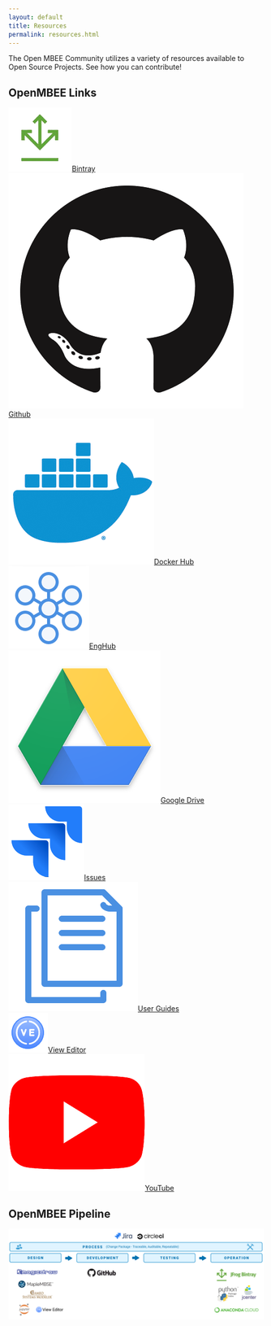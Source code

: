 ```yaml
---
layout: default
title: Resources
permalink: resources.html
---
```


The Open MBEE Community utilizes a variety of resources available to Open Source Projects. See how you can contribute!

<h2>OpenMBEE Links  </h2>
  <div class="row link-grid">
    <div class="col-xl-2 col-lg-4 col-md-6">
      <a href="https://bintray.com/openmbee" target="_blank">
        <img src="images/vendor-logos/bintray.png">Bintray
      </a>
    </div>
    <div class="col-xl-2 col-lg-4 col-md-6">
      <a href="https://github.com/Open-MBEE" target="_blank">
        <img src="images/vendor-logos/github.png">Github
      </a>
    </div>
    <div class="col-xl-2 col-lg-4 col-md-6">
      <a href="https://hub.docker.com/u/openmbee" target="_blank">
        <img src="images/vendor-logos/docker.png">Docker Hub
      </a>
    </div>
    <div class="col-xl-2 col-lg-4 col-md-6">
      <a href="https://github.com/Open-MBEE/open-mbee.github.io/wiki/OpenMBEE-public-server-information" target="_blank">
        <img src="images/vendor-logos/eng-hub.png">EngHub
      </a>
    </div>
    <div class="col-xl-2 col-lg-4 col-md-6">
      <a href="https://drive.google.com/drive/folders/1-0gZYOUMf-ht56co9OumzvWxhS2C90rC" target="_blank">
        <img src="images/vendor-logos/drive.png">Google Drive
      </a>
    </div>
    <div class="col-xl-2 col-lg-4 col-md-6">
      <a href="http://jira.openmbee.org" target="_blank">
        <img src="images/vendor-logos/jira.png">Issues
      </a>
    </div>
  </div>
  <div class="row link-grid mb-5">
    <div class="col-xl-2 col-lg-4 col-md-6">
      <a href="https://github.com/Open-MBEE/open-mbee.github.io/wiki/OpenMBEE-documentation" target="_blank">
        <img src="images/vendor-logos/user-guide.png">User Guides
      </a>
    </div>
    <div class="col-xl-2 col-lg-4 col-md-6">
      <a href="https://mms.openmbee.org" target="_blank">
        <img src="images/vendor-logos/ve.png">View Editor
      </a>
    </div>
    <div class="col-xl-2 col-lg-4 col-md-6">
      <a href="https://www.youtube.com/channel/UCC4Ucy6P86ozz3pT01H7fmA" target="_blank">
        <img src="images/vendor-logos/youtube.png">YouTube
      </a>
  </div>
</div>


<h2>OpenMBEE Pipeline</h2>

<img class="img-fluid" src="images/process-diagram.png" alt="diagram showing overall process using JIRA and circleci. The phases include design (using magicdraw, maplembse, cameo systems modeler, jupyter, and View Editor), development (using GitHub), testign, and operation (using jfrog bintray, python package index, jcenter, and anaconda cloud)">